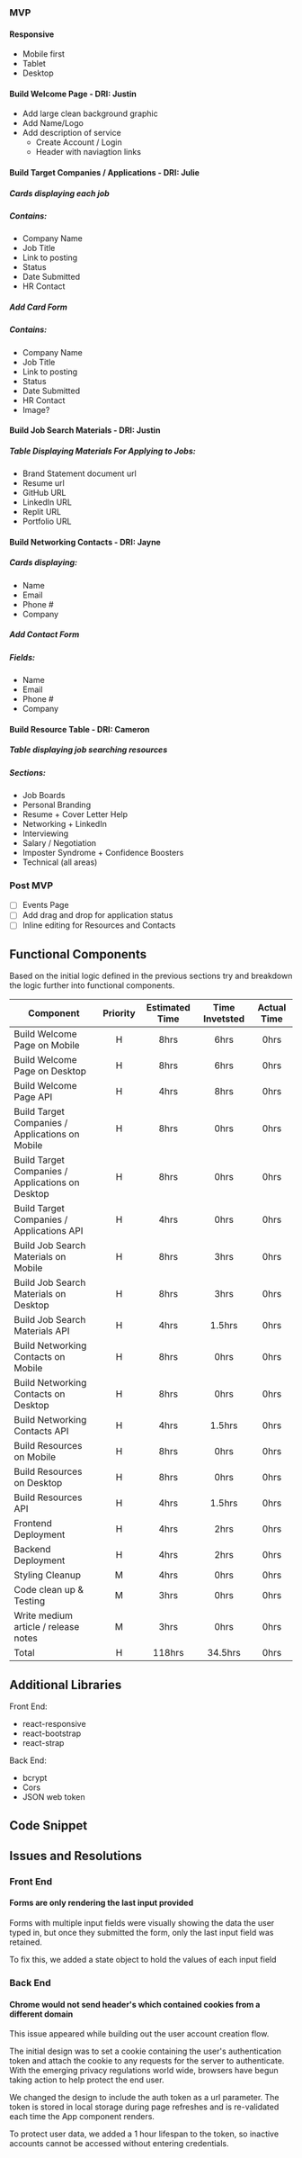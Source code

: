 ### MVP
#### Responsive
   - Mobile first
   - Tablet
   - Desktop
  
#### Build Welcome Page - **DRI: Justin** 
- Add large clean background graphic
- Add Name/Logo
- Add description of service
  - Create Account / Login 
  - Header with naviagtion links
	
#### Build Target Companies / Applications - **DRI: Julie**
##### Cards displaying each job
##### Contains:
- Company Name
- Job Title 
- Link to posting
- Status
- Date Submitted
- HR Contact

##### Add Card Form
##### Contains:
- Company Name 
- Job Title 
- Link to posting
- Status
- Date Submitted
- HR Contact
- Image? 

#### Build Job Search Materials - **DRI: Justin** 
##### Table Displaying Materials For Applying to Jobs:
- Brand Statement document url
- Resume url
- GitHub URL
- LinkedIn URL
- Replit URL
- Portfolio URL
  

#### Build Networking Contacts - **DRI: Jayne**
##### Cards displaying:
- Name
- Email
- Phone #
- Company
##### Add Contact Form
##### Fields: 
- Name
- Email
- Phone #
- Company

#### Build Resource Table - **DRI: Cameron**
##### Table displaying job searching resources
##### Sections:
- Job Boards
- Personal Branding
- Resume + Cover Letter Help
- Networking + LinkedIn
- Interviewing
- Salary / Negotiation
- Imposter Syndrome + Confidence Boosters
- Technical (all areas)
  
### Post MVP
- [ ] Events Page
- [ ] Add drag and drop for application status
- [ ] Inline editing for Resources and Contacts

## Functional Components
Based on the initial logic defined in the previous sections try and breakdown the logic further into functional components.

| Component | Priority | Estimated Time | Time Invetsted | Actual Time |
| --- | :---: |  :---: | :---: | :---: |
| Build Welcome Page on Mobile | H | 8hrs| 6hrs | 0hrs |
| Build Welcome Page on Desktop | H | 8hrs| 6hrs | 0hrs |
| Build Welcome Page API | H | 4hrs| 8hrs | 0hrs |
| Build Target Companies / Applications on Mobile | H | 8hrs| 0hrs | 0hrs |
| Build Target Companies / Applications on Desktop | H | 8hrs| 0hrs | 0hrs |
| Build Target Companies / Applications API | H | 4hrs| 0hrs | 0hrs |
| Build Job Search Materials on Mobile | H | 8hrs| 3hrs | 0hrs |
| Build Job Search Materials on Desktop | H | 8hrs| 3hrs | 0hrs |
| Build Job Search Materials API | H | 4hrs| 1.5hrs | 0hrs |
| Build Networking Contacts on Mobile | H | 8hrs| 0hrs | 0hrs |
| Build Networking Contacts on Desktop | H | 8hrs| 0hrs | 0hrs |
| Build Networking Contacts API | H | 4hrs| 1.5hrs | 0hrs |
| Build Resources on Mobile | H | 8hrs| 0hrs | 0hrs |
| Build Resources on Desktop | H | 8hrs| 0hrs | 0hrs |
| Build Resources API | H | 4hrs| 1.5hrs | 0hrs |
| Frontend Deployment | H | 4hrs | 2hrs | 0hrs |
| Backend Deployment | H | 4hrs | 2hrs | 0hrs |
| Styling Cleanup | M | 4hrs | 0hrs | 0hrs |
| Code clean up & Testing | M | 3hrs | 0hrs | 0hrs |
| Write medium article / release notes | M | 3hrs | 0hrs | 0hrs |
| Total | H | 118hrs| 34.5hrs | 0hrs |


## Additional Libraries ##
Front End:
* react-responsive
* react-bootstrap
* react-strap


Back End:
* bcrypt
* Cors
* JSON web token

## Code Snippet

## Issues and Resolutions
### Front End
#### Forms are only rendering the last input provided
Forms with multiple input fields were visually showing the data the user typed in, 
but once they submitted the form, only the last input field was retained. 

To fix this, we added a state object to hold the values of each input field 

### Back End
#### Chrome would not send header's which contained cookies from a different domain
This issue appeared while building out the user account creation flow. 

The initial design was to set a cookie containing the user's authentication token and attach the
cookie to any requests for the server to authenticate. With the emerging privacy regulations
world wide, browsers have begun taking action to help protect the end user. 

We changed the design to include the auth token as a url parameter. The token is stored
in local storage during page refreshes and is re-validated each time the App component renders. 

To protect user data, we added a 1 hour lifespan to the token, so inactive accounts cannot be accessed without entering credentials. 

 